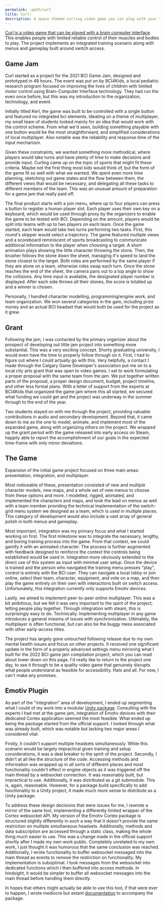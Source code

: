 ```yaml
---
permalink: :path/curl
title: Curl!
description: A space themed curling video game you can play with your thoughts.
---
```


[Curl is a video game that can be played with a brain computer interface][0]. This enables people with limited reliable control of their muscles and bodies to play. The project implements an integrated training scenario along with menus and gameplay built around switch access.

## Game Jam
Curl started as a project for the 2021 BCI Game Jam, designed and prototyped in 48 hours. The event was put on by BCI4Kids, a local pediatric research program focused on improving the lives of children with limited motor control using Brain-Computer Interface technology. They had run the even once before, but this was my introduction to the organization, technology, and event.

Initially titled Kerl, the game was built to be controlled with a single button and featured no integrated bci elements. Ideating on a theme of multiplayer, my small team of students looked mainly for an idea that would work with the control scheme. From what we'd seen, building something playable with one button would be the most straightforward, and simplified considerations of local multiplayer. Also notable was the reliability and response time of the input mechanism.

Given these constraints, we wanted something more methodical, where players would take turns and have plenty of time to make decisions and provide input. Curling came up on the topic of sports that might fit these criteria. Maybe not the first thing most kids would think of, but the form of the game fit so well with what we wanted. We spent even more time planning, sketching out game states and the flow between them, the different views that would be necessary, and delegating all these tasks to different members of the team. This was an unusual amount of preparation for a game jam that really paid off.

The final product starts with a join menu, where up to four players can press a button to register a human player slot. Each player uses their own key on a keyboard, which would be used through proxy by the organizers to enable the game to be tested with BCI. Depending on the amount, players would be split into teams with up to two players on each team. Once the game started, each team would take two turns performing two tasks. First, this round's skipper would select a trajectory. The game featured multiple views and a scoreboard reminiscent of sports broadcasting to communicate additional information to the player when choosing a target. A short animation plays showing the little character throwing the stone. Then, the brusher follows the stone down the sheet, managing it's speed to land the stone closest to the target. Both roles are performed by the same player if they are alone on a team, otherwise roles swap each turn. Once the stone reaches the end of the sheet, the camera pans out to a top angle to show the collisions. Any time input is available, the designated player number is displayed. After each side throws all their stones, the score is totalled up and a winner is chosen.

Personally, I handled character modelling, programming/engine work, and team organization. We won several categories in the gam, including prize money and an actual BCI headset that would both be used for the project as it grew.


## Grant
Following the jam, I was contacted by the primary organizer about the prospect of developing out little jam project into something more substantial. This was a very exciting concept. Shorty graduating university, I would even have the time to properly follow through on it. First, I had to figure out where I could actually go with this. Very helpfully, a contact I made through the Calgary Game Developer's association put me on to a local city arts grant that was open to video games. I set to work formulating a proper proposal with the same team from the jam. We put together written parts of the proposal, a proper design document, budget, project timeline, and other less formal plans. With a letter of support from the experts at BCI4Kids that organized the game jam where this all started, we secured what funding we could get and the project was underway in the summer through to the end of the year.

Two students stayed on with me through the project, providing valuable contributions in audio and secondary development. Beyond that, it came down to me as the one to model, animate, and implement most of the expanded game, along with organizing others on the project. We wrapped up the grant period with the game released into early access on Steam, happily able to report the accomplishment of our goals in the expected time-frame with only minor deviations.


## The Game
Expansion of the initial game project focused on three main areas: presentation, integration, and multiplayer. 

Most noticeable of these, presentation consisted of new and multiple character models, new maps, and a whole set of new menus to choose from these options and more. I modelled, rigged, animated, and implemented the characters and maps, and took the lead on menus as well with a team member providing the technical implementation of the switch-grid menu system we designed as a team, which is used in multiple places. This category of development would also include a vast array of general polish in both menus and gameplay.

Most important, integration was my primary focus and what I started working on first. The first milestone was to integrate the necessary, lengthy, and boring training process into the game. From that context, we could gamify it with an animated character. The process is further augmented with feedback designed to reinforce the context the controls being established would be used in. Integration more obviously extended to the direct use of this system as input with minimal user setup. Once the device is trained and the person who navigated the training menu presses "play", control is entirely with the BCI user. They can navigate a local lobby or join online, select their team, character, equipment, and vote on a map, and then play the game entirely on their own with interactions built on switch access. Unfortunately, this integration currently only supports Emotiv devices.

Lastly, we aimed to implement peer-to-peer online multiplayer. This was a bit ambitious, but we felt it was very important to the spirit of the project; letting people play together. Through integration with steam, this is surprisingly easy to do. Technically. Implementing multiplayer in any game introduces a general miasma of issues with synchronization. Ultimately, the multiplayer is often functional, but can also be the buggy mess associated with other early-access titles.

The project has largely gone untouched following release due to my own mental health issues and focus on other projects. It received one significant update in the form of a properly advanced settings menu mirroring what I built for the 2022 BCI game jam compilation project, which you can read about lower down on this page. I'd really like to return to the project one day, to see it through to be a quality video game that genuinely disrupts what people understand as feasible for accessibility. Hats and all. For now, I can't make any promises.


## Emotiv Plugin
As part of the "integration" area of development, I ended up segmenting what I could of my work into a modular [Unity package][1]. Consulting with the experts I had met at the game jam, integration of Emotiv devices with their dedicated Cortex application seemed the most feasible. What ended up being the package started from the official support. I looked through what was already built, which was notable but lacking two major areas I considered vital.

Firstly, it couldn't support multiple headsets simultaneously. While this scenario would be largely impractical given training and setup considerations, it was a deal breaker to the spirit of the project. Secondly, I didn't at all like the structure of the code. Accessing methods and information was wrapped up in all sorts of different places and most functionality couldn't effect in engine objects as it was triggered off the main thread by a websocket connection. It was reasonably built, but impractical to use. Additionally, it was distributed as a git submodule. This is, again, reasonable. However, for a package build specifically to add functionality to a Unity project, it made much more sense to distribute as a Unity package.

To address these design decisions that were issues for me, I rewrote a mirror of the same tool, implementing a differently limited wrapper of the Cortex websocket API. My version of the Emotiv Cortex package is structured slightly differently in such a way that it doesn't provide the same restriction on multiple simultaneous headsets. Additionally, methods and data subscription are accessed through a static class, making the whole thing much easier to use. This was a change made in the official support shortly after I made my own work public. Completely unrelated to my own work, I just thought it was humorous that the same conclusion was reached. Additionally, I wrote functionality to buffer websocket messaged into the main thread as events to remove the restriction on functionality. My implementation is suboptimal. I took messages from the websocket into dedicated functions which I then buffered into access methods. In hindsight, it would be simpler to buffer all websocket messages into the main thread before handling them directly.

In hopes that others might actually be able to use this tool, if that were ever to happen, I wrote mediocre but extant [documentation][2] to accompany the package.


[0]: https://teamcurl.ca
[1]: https://github.com/tm-nielsen/CortexPlugin
[2]: https://bonspiel-games.gitbook.io/cortex-unity-plugin/